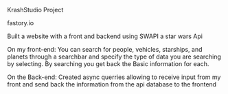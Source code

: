 KrashStudio Project

fastory.io

Built a website with a front and backend using SWAPI a star wars Api


On my front-end:
You can search for people, vehicles, starships, and planets through a 
searchbar and specify the type of data you are searching by selecting.
By searching you get back the Basic information for each.


On the Back-end:
Created async querries allowing to receive input from my front and
send back the information from the api database to the frontend
